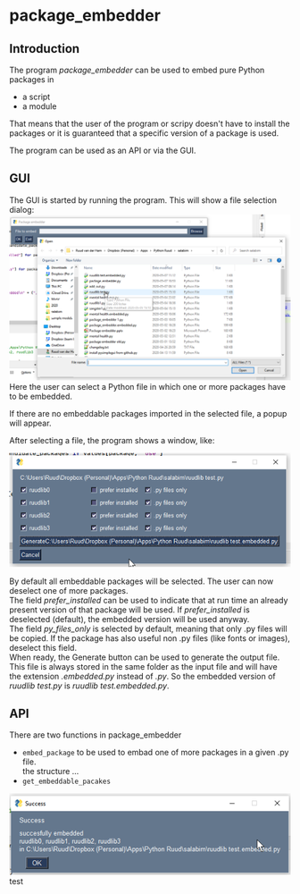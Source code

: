 # package_embedder
## Introduction
The program *package_embedder* can be used to embed pure Python packages in
- a script
- a module

That means that the user of the program or scripy doesn't have to install the packages or it is
guaranteed that a specific version of a package is used.

The program can be used as an API or via the GUI.

## GUI
The GUI is started by running the program.
This will show a file selection dialog:
![image1](images/package_embedder_1.png)
Here the user can select a Python file in which one or more packages have to be embedded.  

If there are no embeddable packages imported in the selected file, a popup will appear.

After selecting a file, the program shows a window, like:

![image2](images/package_embedder_2.png)

By default all embeddable packages will be selected. The user can now deselect one of more packages.  
The field *prefer_installed* can be used to indicate that at run time an already present version of that package
will be used. If *prefer_installed* is deselected (default), the embedded version will be used anyway.  
The field *py_files_only* is selected by default, meaning that only .py files will be copied. If the package has also 
useful non .py files (like fonts or images), deselect this field.  
When ready, the Generate button can be used to generate the output file. This file is always stored in the same folder as
the input file and will have the extension *.embedded.py* instead of *.py*. So the embedded version of *ruudlib test.py* is *ruudlib test.embedded.py*.




## API  
There are two functions in package_embedder
- `embed_package`
to be used to embad one of more packages in a given .py file.  
the structure ...
- `get_embeddable_pacakes`


![image3](images/package_embedder_3.png)
test
